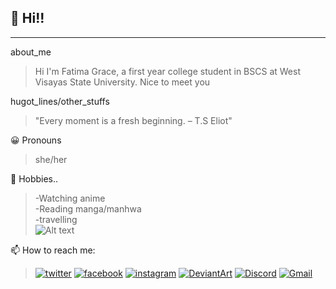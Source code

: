 ## :wave: Hi!!
***
about_me
>  Hi I'm Fatima Grace, a first year college student in BSCS at West Visayas State University. Nice to meet you

hugot_lines/other_stuffs
> "Every moment is a fresh beginning. – T.S Eliot"

:grinning: Pronouns 
>she/her

:cherry_blossom: Hobbies..
  > -Watching anime\
    -Reading manga/manhwa\
    -travelling\
![Alt text](http://i.imgur.com/dbrWkYU.gif)

:mailbox: How to reach me:
>[![twitter](https://img.shields.io/badge/twitter-1DA1F2?style=for-the-badge&logo=twitter&logoColor=white)](https://twitter.com/Didaygrace770)
[![facebook](https://img.shields.io/badge/Facebook-1877F2?style=for-the-badge&logo=facebook&logoColor=white)](https://web.facebook.com/fatimagrace.apinan.5)
[![instagram](https://img.shields.io/badge/Instagram-E4405F?style=for-the-badge&logo=instagram&logoColor=white)](https://www.instagram.com/thats.grazy.grace)
[![DeviantArt](https://img.shields.io/badge/DeviantArt-05CC47?style=for-the-badge&logo=deviantart&logoColor=white)](https://www.deviantart.com/freyrgrace)
[![Discord](https://img.shields.io/badge/Discord-5865F2?style=for-the-badge&logo=discord&logoColor=white)](https://discord.com/channels/@[3VE]FreyaGrace#0548)
[![Gmail](https://img.shields.io/badge/Gmail-D14836?style=for-the-badge&logo=gmail&logoColor=white)](mailto:email:fatimagrace.apinan@wvsu.edu.ph)
